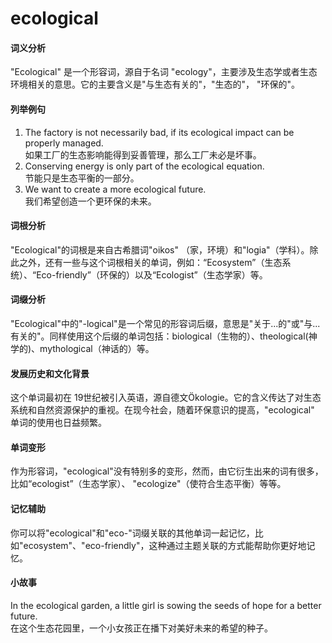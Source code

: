 # ecological

#### 词义分析

  

"Ecological" 是一个形容词，源自于名词 "ecology"，主要涉及生态学或者生态环境相关的意思。它的主要含义是"与生态有关的"，"生态的"， "环保的"。

  

#### 列举例句

  

1.  The factory is not necessarily bad, if its ecological impact can be properly managed.  
    如果工厂的生态影响能得到妥善管理，那么工厂未必是坏事。
2.  Conserving energy is only part of the ecological equation.  
    节能只是生态平衡的一部分。
3.  We want to create a more ecological future.  
    我们希望创造一个更环保的未来。

  

#### 词根分析

  

"Ecological"的词根是来自古希腊词"oikos" （家，环境）和"logia"（学科）。除此之外，还有一些与这个词根相关的单词，例如：“Ecosystem”（生态系统）、“Eco-friendly”（环保的）以及“Ecologist”（生态学家）等。

  

#### 词缀分析

  

"Ecological"中的"-logical"是一个常见的形容词后缀，意思是"关于...的"或"与...有关的"。同样使用这个后缀的单词包括：biological（生物的）、theological(神学的)、mythological（神话的）等。

  

#### 发展历史和文化背景

  

这个单词最初在 19世纪被引入英语，源自德文Ökologie。它的含义传达了对生态系统和自然资源保护的重视。在现今社会，随着环保意识的提高，"ecological" 单词的使用也日益频繁。

  

#### 单词变形

  

作为形容词，"ecological"没有特别多的变形，然而，由它衍生出来的词有很多，比如“ecologist”（生态学家）、 "ecologize"（使符合生态平衡）等等。

  

#### 记忆辅助

  

你可以将"ecological"和"eco-"词缀关联的其他单词一起记忆，比如"ecosystem"、"eco-friendly"，这种通过主题关联的方式能帮助你更好地记忆。

  

#### 小故事

  

In the ecological garden, a little girl is sowing the seeds of hope for a better future.  
在这个生态花园里，一个小女孩正在播下对美好未来的希望的种子。
